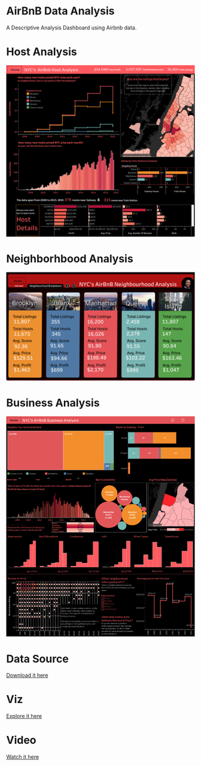 # AirBnB Data Analysis
 A  Descriptive Analysis Dashboard using Airbnb data. 

# Host Analysis
<p> <a href="#" target="blank"><img src="https://github.com/tripleaceme/AirBnB-Data-Analysis/blob/main/Host.png" alt="Host Diagram" /></a> </p>

# Neighborhbood Analysis
<p> <a href="#" target="blank"><img src="https://github.com/tripleaceme/AirBnB-Data-Analysis/blob/main/Neighbourhood.png" alt="Neighborhbood Diagram" /></a> </p>

# Business Analysis

<p> <a href="#" target="blank"><img src="https://github.com/tripleaceme/AirBnB-Data-Analysis/blob/main/Business.png" alt="Business Diagram" /></a> </p>

# Data Source

[Download it here](https://github.com/tripleaceme/AirBnB-Data-Analysis/blob/main/AirBnb_tutorial_Data.xlsx)

# Viz

[Explore it here](https://public.tableau.com/app/profile/adegbite.ayoade/viz/AirBnBNYC_16611985742770/AirBnbNYC)

# Video

[Watch it here](https://www.youtube.com/watch?v=CpkyF9lWKas)